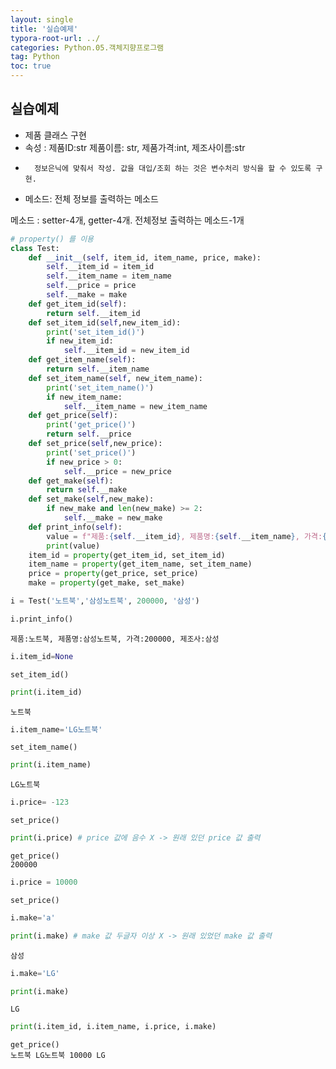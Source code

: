 ```yaml
---
layout: single
title: '실습예제'
typora-root-url: ../
categories: Python.05.객체지향프로그램
tag: Python
toc: true
---
```



## 실습예제

- 제품 클래스 구현
- 속성 : 제품ID:str 제품이름: str, 제품가격:int, 제조사이름:str
-       정보은닉에 맞춰서 작성. 값을 대입/조회 하는 것은 변수처리 방식을 할 수 있도록 구현.
- 메소드: 전체 정보를 출력하는 메소드

메소드 : setter-4개, getter-4개. 전체정보 출력하는 메소드-1개


```python
# property() 를 이용
class Test:
    def __init__(self, item_id, item_name, price, make):
        self.__item_id = item_id
        self.__item_name = item_name
        self.__price = price
        self.__make = make
    def get_item_id(self):
        return self.__item_id
    def set_item_id(self,new_item_id):
        print('set_item_id()')
        if new_item_id:
            self.__item_id = new_item_id
    def get_item_name(self):
        return self.__item_name
    def set_item_name(self, new_item_name):
        print('set_item_name()')
        if new_item_name:
            self.__item_name = new_item_name
    def get_price(self):
        print('get_price()')
        return self.__price
    def set_price(self,new_price):
        print('set_price()')
        if new_price > 0:
            self.__price = new_price
    def get_make(self):
        return self.__make
    def set_make(self,new_make):
        if new_make and len(new_make) >= 2:
            self.__make = new_make
    def print_info(self):
        value = f"제품:{self.__item_id}, 제품명:{self.__item_name}, 가격:{self.__price}, 제조사:{self.__make}"
        print(value)
    item_id = property(get_item_id, set_item_id)
    item_name = property(get_item_name, set_item_name)
    price = property(get_price, set_price)
    make = property(get_make, set_make)
```


```python
i = Test('노트북','삼성노트북', 200000, '삼성')
```


```python
i.print_info()
```

    제품:노트북, 제품명:삼성노트북, 가격:200000, 제조사:삼성



```python
i.item_id=None
```

    set_item_id()



```python
print(i.item_id)
```

    노트북



```python
i.item_name='LG노트북'
```

    set_item_name()



```python
print(i.item_name)
```

    LG노트북



```python
i.price= -123
```

    set_price()



```python
print(i.price) # price 값에 음수 X -> 원래 있던 price 값 출력
```

    get_price()
    200000



```python
i.price = 10000
```

    set_price()



```python
i.make='a'
```


```python
print(i.make) # make 값 두글자 이상 X -> 원래 있었던 make 값 출력
```

    삼성



```python
i.make='LG'
```


```python
print(i.make)
```

    LG



```python
print(i.item_id, i.item_name, i.price, i.make)
```

    get_price()
    노트북 LG노트북 10000 LG
